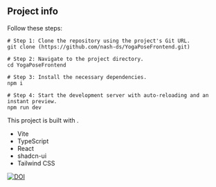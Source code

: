 ## Project info
Follow these steps:

```
# Step 1: Clone the repository using the project's Git URL.
git clone (https://github.com/nash-ds/YogaPoseFrontend.git)

# Step 2: Navigate to the project directory.
cd YogaPoseFrontend

# Step 3: Install the necessary dependencies.
npm i

# Step 4: Start the development server with auto-reloading and an instant preview.
npm run dev
```
This project is built with .

- Vite
- TypeScript
- React
- shadcn-ui
- Tailwind CSS

[![DOI](https://zenodo.org/badge/965207141.svg)](https://doi.org/10.5281/zenodo.15203980)
